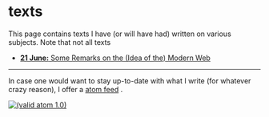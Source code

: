 # texts

This page contains texts I have (or will have had) written on various
subjects. Note that not all texts 

- [**21 June:** Some Remarks on the (Idea of the) Modern Web](./web.html)

---

In case one would want to stay up-to-date with what I write (for
whatever crazy reason), I offer a [atom feed](./atom.xml) .

[![(valid atom 1.0)](valid-atom.png "validate my atom feed")](https://validator.w3.org/feed/check.cgi?url=https%3A//zge.us.to/txt/atom.xml)

